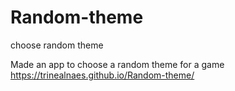 # Random-theme
choose random theme

Made an app to choose a random theme for a game
https://trinealnaes.github.io/Random-theme/

